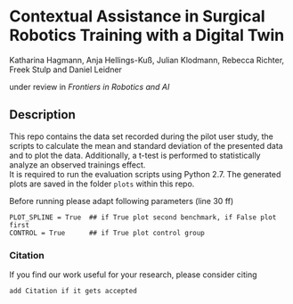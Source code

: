 
# Contextual Assistance in Surgical Robotics Training with a Digital Twin

Katharina Hagmann, Anja Hellings-Kuß, Julian Klodmann, Rebecca Richter, Freek Stulp and Daniel Leidner

under review in *Frontiers in Robotics and AI*



## Description
  
  This repo contains the data set recorded during the pilot user study, the scripts to calculate the mean and standard deviation of the presented data and to plot the data. Additionally, a t-test is performed to statistically analyze an observed trainings effect.  
  It is required to run the evaluation scripts using Python 2.7. 
  The generated plots are saved in the folder `plots` within this repo.

Before running please adapt following parameters (line 30 ff)
  
```
PLOT_SPLINE = True 	## if True plot second benchmark, if False plot first
CONTROL = True		## if True plot control group	
```


### Citation

If you find our work useful for your research, please consider citing

```
add Citation if it gets accepted
```

